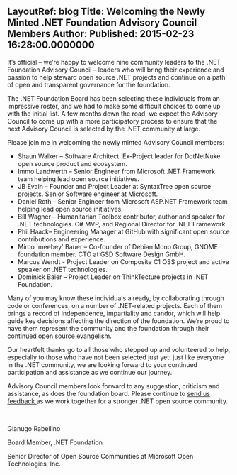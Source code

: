 LayoutRef: blog
Title: Welcoming the Newly Minted .NET Foundation Advisory Council Members
Author: 
Published: 2015-02-23 16:28:00.0000000
---
<p>It&rsquo;s official &ndash; we&rsquo;re happy to welcome nine community leaders to the .NET Foundation Advisory Council &ndash; leaders who will bring their experience and passion to help steward open source .NET projects and continue on a path of open and transparent governance for the foundation.</p>

<p>The .NET Foundation Board has been selecting these individuals from an impressive roster, and we had to make some difficult choices to come up with the initial list. A few months down the road, we expect the Advisory Council to come up with a more participatory process to ensure that the next Advisory Council is selected by the .NET community at large.</p>

<p>Please join me in welcoming the newly minted Advisory Council members:</p>

<ul>
<li>Shaun Walker &ndash; Software Architect. Ex-Project leader for DotNetNuke open source product and ecosystem.</li>
<li>Immo Landwerth &ndash; Senior Engineer from Microsoft .NET Framework team helping lead open source initiatives.</li>
<li>JB Evain &ndash; Founder and Project Leader at SyntaxTree open source projects. Senior Software engineer at Microsoft.</li>
<li>Daniel Roth &ndash; Senior Engineer from Microsoft ASP.NET Framework team helping lead open source initiatives.</li>
<li>Bill Wagner &ndash; Humanitarian Toolbox contributor, author and speaker for .NET technologies. C# MVP, and Regional Director for .NET Framework.</li>
<li>Phil Haack&ndash; Engineering Manager at GitHub with significant open source contributions and experience.</li>
<li>Mirco 'meebey' Bauer &ndash; Co-founder of Debian Mono Group, GNOME foundation member. CTO at GSD Software Design GmbH.</li>
<li>Marcus Wendt - Project Leader on Composite C1 OSS project and active speaker on .NET technologies.</li>
<li>Dominick Baier &ndash; Project Leader on ThinkTecture projects in .NET Foundation.</li>
</ul>

<p>Many of you may know these individuals already, by collaborating through code or conferences, on a number of .NET-related projects. Each of them brings a record of independence, impartiality and candor, which will help guide key decisions affecting the direction of the foundation. We&rsquo;re proud to have them represent the community and the foundation through their continued open source evangelism.</p>

<p>Our heartfelt thanks go to all those who stepped up and volunteered to help, especially to those who have not been selected just yet: just like everyone in the .NET community, we are looking forward to your continued participation and assistance as we continue our journey.</p>

<p>Advisory Council members look forward to any suggestion, criticism and assistance, as does the foundation board. Please continue to <a href="http://forums.dotnetfoundation.org/">send us feedback </a>as we work together for a stronger .NET open source community.</p>

<p>&nbsp;</p>

<p>Gianugo Rabellino</p>

<p>Board Member, .NET Foundation</p>

<p>Senior Director of Open Source Communities at Microsoft Open Technologies, Inc.</p>

<p>&nbsp;</p>
